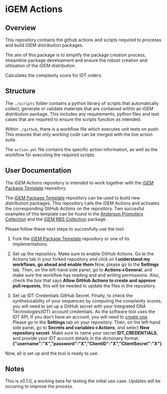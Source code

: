 # iGEM Actions 

## Overview

This repository contains the github actions and scripts required to processs and build iGEM distribution packages.

The aim of this package is to simplify the package creation process, streamline package development and ensure the robust creation and utilisation of the iGEM distribution.  

Calculates the complexity score for IDT orders.

## Structure 

The `./scripts` folder contains a python library of scripts that automatically collect, generate or validate materials that are contained within an iGEM distribution package. This includes any requirements, python files and test cases that are required to ensure the scripts function as intended. 

Within `./github`, there is a workflow file which executes unit tests on push. This ensures that only working code can be merged with the live action suite. 

The `action.yml` file contains the specific action information, as well as the workflow for executing the required scripts. 

## User Documentation

The iGEM Actions repository is intended to work together with the [iGEM Package Template](https://github.com/iGEM-Engineering/iGEM-package-template) repository. 

The [iGEM Package Template](https://github.com/iGEM-Engineering/iGEM-package-template) repository can be used to build new distribution packages. This repository calls the iGEM Actions and activates the corresponding GitHub Actions on the repository. Two succesful examples of this template can be found in the [Anderson Promoters Collection](https://github.com/iGEM-Engineering/iGEM-Anderson-Promoters) and the [iGEM RBS Collection](https://github.com/iGEM-Engineering/iGEM-RBS-collection) package.

Please follow these next steps to succesfully use the tool:
1. Fork the [iGEM Package Template](https://github.com/iGEM-Engineering/iGEM-package-template) repository or one of its implementations.

2. Set up the repository. 
Make sure to enable GitHub Actions. Go to the Actions tab in your forked repository and click on **I understand my workflows, go ahead and enable them**
Now, please go to the **Settings** tab. Then, on the left-hand side panel, go to **Actions->General**, and make sure the workflow has reading and and writing permissions. Also, check the box that says **Allow GitHub Actions to create and approve pull requests**, this will be needed to update the files in the repository.

3. Set up IDT Credentials GitHub Secret.
Finally, to check the synthesizability of your sequences by computing the complexity scores, you will need to set up a GitHub secret with your Integrated DNA Technologies(IDT) account credentials. As the software tool uses the IDT API, If you don’t have an account, you will need to [create one](https://www.idtdna.com/site/Account/AccountSetup).
Please go to the **Settings** tab on your repository. Then, on the left-hand side panel, go to **Secrets and variables->Actions**, and select **New repository secret**.
Make sure to name your secret **IDT_CREDENTIALS**, and provide your IDT account details in the dictionary format: **{"username":"X","password":"X","ClientID":"X","ClientSecret":"X"}**

Now, all is set up and the tool is ready to use.

## Notes

This is v0.1.0, a working beta for testing the initial use case. Updates will be occuring to improve the process.

